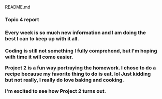 README.md

<h3>Topic 4 report<h3 />

Every week is so much new information and I am doing the best I can to keep up with it all.
<br />
<br />
<b>Coding</b> is still not something I fully comprehend, but I'm hoping with time it will come easier.
<br />

Project 2 is a fun way portraying the homework. I chose to do a recipe because my favorite thing to do is eat. lol Just kidding but not really, I really do love baking and cooking.
<br />

I'm excited to see how Project 2 turns out.
